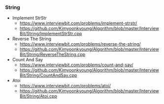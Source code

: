 ### String

* Implement StrStr
  * https://www.interviewbit.com/problems/implement-strstr/
  * https://github.com/Kimyoonkyoung/Algorithm/blob/master/InterviewBit/String/ImplementStrStr.cpp
* Reverse The String
  * https://www.interviewbit.com/problems/reverse-the-string/
  * https://github.com/Kimyoonkyoung/Algorithm/blob/master/InterviewBit/String/ReverseTheString.cpp
* Count And Say
  * https://www.interviewbit.com/problems/count-and-say/
  * https://github.com/Kimyoonkyoung/Algorithm/blob/master/InterviewBit/String/CountAndSay.cpp
* Atoi
  * https://www.interviewbit.com/problems/atoi/
  * https://github.com/Kimyoonkyoung/Algorithm/blob/master/InterviewBit/String/Atoi.cpp